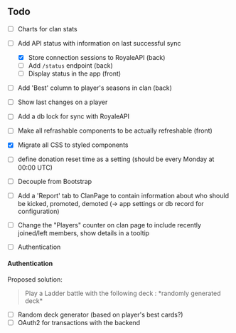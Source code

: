 ## Todo
- [ ] Charts for clan stats
- [ ] Add API status with information on last successful sync
  - [x] Store connection sessions to RoyaleAPI (back)
  - [ ] Add `/status` endpoint (back)
  - [ ] Display status in the app (front)
- [ ] Add 'Best' column to player's seasons in clan (back)
- [ ] Show last changes on a player
- [ ] Add a db lock for sync with RoyaleAPI
- [ ] Make all refrashable components to be actually refreshable (front)
- [x] Migrate all CSS to styled components
- [ ] define donation reset time as a setting (should be every Monday at 00:00 UTC)
- [ ] Decouple from Bootstrap
- [ ] Add a 'Report' tab to ClanPage to contain information about who should be kicked, promoted, demoted (-> app settings or db record for configuration)
- [ ] Change the "Players" counter on clan page to include recently joined/left members, show details in a tooltip

- [ ] Authentication

#### Authentication
Proposed solution:
> Play a Ladder battle with the following deck : \*randomly generated deck\*
- [ ] Random deck generator (based on player's best cards?)
- [ ] OAuth2 for transactions with the backend